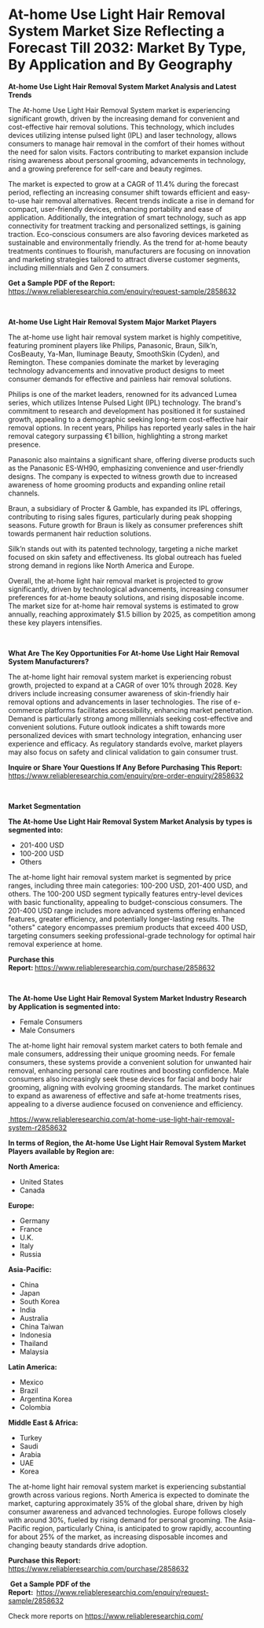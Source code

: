 <p><h1>At-home Use Light Hair Removal System Market Size Reflecting a Forecast Till 2032: Market By Type, By Application and By Geography</h1></p><p><strong>At-home Use Light Hair Removal System Market Analysis and Latest Trends</strong></p>
<p><p>The At-home Use Light Hair Removal System market is experiencing significant growth, driven by the increasing demand for convenient and cost-effective hair removal solutions. This technology, which includes devices utilizing intense pulsed light (IPL) and laser technology, allows consumers to manage hair removal in the comfort of their homes without the need for salon visits. Factors contributing to market expansion include rising awareness about personal grooming, advancements in technology, and a growing preference for self-care and beauty regimes.</p><p>The market is expected to grow at a CAGR of 11.4% during the forecast period, reflecting an increasing consumer shift towards efficient and easy-to-use hair removal alternatives. Recent trends indicate a rise in demand for compact, user-friendly devices, enhancing portability and ease of application. Additionally, the integration of smart technology, such as app connectivity for treatment tracking and personalized settings, is gaining traction. Eco-conscious consumers are also favoring devices marketed as sustainable and environmentally friendly. As the trend for at-home beauty treatments continues to flourish, manufacturers are focusing on innovation and marketing strategies tailored to attract diverse customer segments, including millennials and Gen Z consumers.</p></p>
<p><strong>Get a Sample PDF of the Report:&nbsp;</strong> <a href="https://www.reliableresearchiq.com/enquiry/request-sample/2858632?utm_campaign=2883&utm_medium=2&utm_source=Github&utm_content=ia&utm_term=12032025&utm_id=at-home-use-light-hair-removal-system">https://www.reliableresearchiq.com/enquiry/request-sample/2858632</a></p>
<p>&nbsp;</p>
<p><strong>At-home Use Light Hair Removal System Major Market Players</strong></p>
<p><p>The at-home use light hair removal system market is highly competitive, featuring prominent players like Philips, Panasonic, Braun, Silk’n, CosBeauty, Ya-Man, Iluminage Beauty, SmoothSkin (Cyden), and Remington. These companies dominate the market by leveraging technology advancements and innovative product designs to meet consumer demands for effective and painless hair removal solutions.</p><p>Philips is one of the market leaders, renowned for its advanced Lumea series, which utilizes Intense Pulsed Light (IPL) technology. The brand's commitment to research and development has positioned it for sustained growth, appealing to a demographic seeking long-term cost-effective hair removal options. In recent years, Philips has reported yearly sales in the hair removal category surpassing €1 billion, highlighting a strong market presence.</p><p>Panasonic also maintains a significant share, offering diverse products such as the Panasonic ES-WH90, emphasizing convenience and user-friendly designs. The company is expected to witness growth due to increased awareness of home grooming products and expanding online retail channels.</p><p>Braun, a subsidiary of Procter & Gamble, has expanded its IPL offerings, contributing to rising sales figures, particularly during peak shopping seasons. Future growth for Braun is likely as consumer preferences shift towards permanent hair reduction solutions.</p><p>Silk’n stands out with its patented technology, targeting a niche market focused on skin safety and effectiveness. Its global outreach has fueled strong demand in regions like North America and Europe.</p><p>Overall, the at-home light hair removal market is projected to grow significantly, driven by technological advancements, increasing consumer preferences for at-home beauty solutions, and rising disposable income. The market size for at-home hair removal systems is estimated to grow annually, reaching approximately $1.5 billion by 2025, as competition among these key players intensifies.</p></p>
<p>&nbsp;</p>
<p><strong>What Are The Key Opportunities For At-home Use Light Hair Removal System Manufacturers?</strong></p>
<p><p>The at-home light hair removal system market is experiencing robust growth, projected to expand at a CAGR of over 10% through 2028. Key drivers include increasing consumer awareness of skin-friendly hair removal options and advancements in laser technologies. The rise of e-commerce platforms facilitates accessibility, enhancing market penetration. Demand is particularly strong among millennials seeking cost-effective and convenient solutions. Future outlook indicates a shift towards more personalized devices with smart technology integration, enhancing user experience and efficacy. As regulatory standards evolve, market players may also focus on safety and clinical validation to gain consumer trust.</p></p>
<p><strong>Inquire or Share Your Questions If Any Before Purchasing This Report:</strong> <a href="https://www.reliableresearchiq.com/enquiry/pre-order-enquiry/2858632?utm_campaign=2883&utm_medium=2&utm_source=Github&utm_content=ia&utm_term=12032025&utm_id=at-home-use-light-hair-removal-system">https://www.reliableresearchiq.com/enquiry/pre-order-enquiry/2858632</a></p>
<p>&nbsp;</p>
<p><strong>Market Segmentation</strong></p>
<p><strong>The At-home Use Light Hair Removal System Market Analysis by types is segmented into:</strong></p>
<p><ul><li>201-400 USD</li><li>100-200 USD</li><li>Others</li></ul></p>
<p><p>The at-home light hair removal system market is segmented by price ranges, including three main categories: 100-200 USD, 201-400 USD, and others. The 100-200 USD segment typically features entry-level devices with basic functionality, appealing to budget-conscious consumers. The 201-400 USD range includes more advanced systems offering enhanced features, greater efficiency, and potentially longer-lasting results. The "others" category encompasses premium products that exceed 400 USD, targeting consumers seeking professional-grade technology for optimal hair removal experience at home.</p></p>
<p><strong>Purchase this Report:&nbsp;</strong><a href="https://www.reliableresearchiq.com/purchase/2858632?utm_campaign=2883&utm_medium=2&utm_source=Github&utm_content=ia&utm_term=12032025&utm_id=at-home-use-light-hair-removal-system">https://www.reliableresearchiq.com/purchase/2858632</a></p>
<p>&nbsp;</p>
<p><strong>The At-home Use Light Hair Removal System Market Industry Research by Application is segmented into:</strong></p>
<p><ul><li>Female Consumers</li><li>Male Consumers</li></ul></p>
<p><p>The at-home light hair removal system market caters to both female and male consumers, addressing their unique grooming needs. For female consumers, these systems provide a convenient solution for unwanted hair removal, enhancing personal care routines and boosting confidence. Male consumers also increasingly seek these devices for facial and body hair grooming, aligning with evolving grooming standards. The market continues to expand as awareness of effective and safe at-home treatments rises, appealing to a diverse audience focused on convenience and efficiency.</p></p>
<p><a href="https://www.reliableresearchiq.com/at-home-use-light-hair-removal-system-r2858632?utm_campaign=2883&utm_medium=2&utm_source=Github&utm_content=ia&utm_term=12032025&utm_id=at-home-use-light-hair-removal-system">&nbsp;https://www.reliableresearchiq.com/at-home-use-light-hair-removal-system-r2858632</a></p>
<p><strong>In terms of Region, the At-home Use Light Hair Removal System Market Players available by Region are:</strong></p>
<p>
    <p> <strong> North America: </strong>
        <ul>
            <li>United States</li>
            <li>Canada</li>
        </ul>
        </p> 
    <p> <strong> Europe: </strong>
        <ul>
            <li>Germany</li>
            <li>France</li>
            <li>U.K.</li>
            <li>Italy</li>
            <li>Russia</li>
        </ul>
        </p> 
    <p> <strong> Asia-Pacific: </strong>
        <ul>
            <li>China</li>
            <li>Japan</li>
            <li>South Korea</li>
            <li>India</li>
            <li>Australia</li>
            <li>China Taiwan</li>
            <li>Indonesia</li>
            <li>Thailand</li>
            <li>Malaysia</li>
        </ul>
        </p> 
    <p> <strong> Latin America: </strong>
        <ul>
            <li>Mexico</li>
            <li>Brazil</li>
            <li>Argentina Korea</li>
            <li>Colombia</li>
        </ul>
        </p> 
    <p> <strong> Middle East & Africa: </strong>
        <ul>
            <li>Turkey</li>
            <li>Saudi</li>
            <li>Arabia</li>
            <li>UAE</li>
            <li>Korea</li>
        </ul>
    </p>
    </p>
<p><p>The at-home light hair removal system market is experiencing substantial growth across various regions. North America is expected to dominate the market, capturing approximately 35% of the global share, driven by high consumer awareness and advanced technologies. Europe follows closely with around 30%, fueled by rising demand for personal grooming. The Asia-Pacific region, particularly China, is anticipated to grow rapidly, accounting for about 25% of the market, as increasing disposable incomes and changing beauty standards drive adoption.</p></p>
<p><strong>Purchase this Report: </strong><a href="https://www.reliableresearchiq.com/purchase/2858632?utm_campaign=2883&utm_medium=2&utm_source=Github&utm_content=ia&utm_term=12032025&utm_id=at-home-use-light-hair-removal-system">https://www.reliableresearchiq.com/purchase/2858632</a></p>
<p>&nbsp;<strong>Get a Sample PDF of the Report:&nbsp;&nbsp;</strong><a href="https://www.reliableresearchiq.com/enquiry/request-sample/2858632?utm_campaign=2883&utm_medium=2&utm_source=Github&utm_content=ia&utm_term=12032025&utm_id=at-home-use-light-hair-removal-system">https://www.reliableresearchiq.com/enquiry/request-sample/2858632</a></p>
<p><strong></strong></p>
<p>Check more reports on <a href="https://www.reliableresearchiq.com/?utm_campaign=2883&utm_medium=2&utm_source=Github&utm_content=ia&utm_term=12032025&utm_id=at-home-use-light-hair-removal-system">https://www.reliableresearchiq.com/</a></p>
